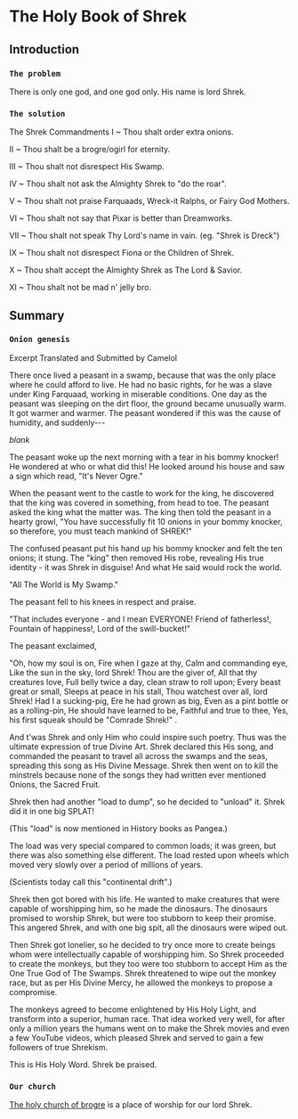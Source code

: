 # The Holy Book of Shrek

## Introduction


### `The problem`
There is only one god, and one god only. His name is lord Shrek.

### `The solution`
The Shrek Commandments
I ~ Thou shalt order extra onions.

II ~ Thou shalt be a brogre/ogirl for eternity.

III ~ Thou shalt not disrespect His Swamp.

IV ~ Thou shalt not ask the Almighty Shrek to "do the roar". 

V ~ Thou shalt not praise Farquaads, Wreck-it Ralphs, or Fairy God Mothers.

VI ~ Thou shalt not say that Pixar is better than Dreamworks.

VII ~ Thou shalt not speak Thy Lord's name in vain. (eg. "Shrek is Dreck")

IX ~ Thou shalt not disrespect Fiona or the Children of Shrek.

X ~ Thou shalt accept the Almighty Shrek as The Lord & Savior.

XI ~ Thou shalt not be mad n' jelly bro.

## Summary

### `Onion genesis`

Excerpt Translated and Submitted by Camelol

There once lived a peasant in a swamp, because that was the only place where he could afford to live. He had no basic rights, for he was a slave under King Farquaad, working in miserable conditions. One day as the peasant was sleeping on the dirt floor, the ground became unusually warm. It got warmer and warmer. The peasant wondered if this was the cause of humidity, and suddenly---

*blank*

The peasant woke up the next morning with a tear in his bommy knocker! He wondered at who or what did this! He looked around his house and saw a sign which read, "It's Never Ogre."

When the peasant went to the castle to work for the king, he discovered that the king was covered in something, from head to toe. The peasant asked the king what the matter was. The king then told the peasant in a hearty growl, "You have successfully fit 10 onions in your bommy knocker, so therefore, you must teach mankind of SHREK!"

The confused peasant put his hand up his bommy knocker and felt the ten onions; it stung. The "king" then removed His robe, revealing His true identity - it was Shrek in disguise! And what He said would rock the world.

"All The World is My Swamp."

The peasant fell to his knees in respect and praise.

"That includes everyone - and I mean EVERYONE! Friend of fatherless!, Fountain of happiness!, Lord of the swill-bucket!"

The peasant exclaimed,

"Oh, how my soul is on, Fire when I gaze at thy, Calm and commanding eye, Like the sun in the sky, lord Shrek! Thou are the giver of, All that thy creatures love, Full belly twice a day, clean straw to roll upon; Every beast great or small, Sleeps at peace in his stall, Thou watchest over all, lord Shrek! Had I a sucking-pig, Ere he had grown as big, Even as a pint bottle or as a rolling-pin, He should have learned to be, Faithful and true to thee, Yes, his first squeak should be "Comrade Shrek!" .

And t'was Shrek and only Him who could inspire such poetry. Thus was the ultimate expression of true Divine Art. Shrek declared this His song, and commanded the peasant to travel all across the swamps and the seas, spreading this song as His Divine Message. Shrek then went on to kill the minstrels because none of the songs they had written ever mentioned Onions, the Sacred Fruit.

Shrek then had another "load to dump", so he decided to "unload" it. Shrek did it in one big SPLAT!

(This "load" is now mentioned in History books as Pangea.)

The load was very special compared to common loads; it was green, but there was also something else different. The load rested upon wheels which moved very slowly over a period of millions of years.

(Scientists today call this "continental drift".)

Shrek then got bored with his life. He wanted to make creatures that were capable of worshipping him, so he made the dinosaurs. The dinosaurs promised to worship Shrek, but were too stubborn to keep their promise. This angered Shrek, and with one big spit, all the dinosaurs were wiped out.

Then Shrek got lonelier, so he decided to try once more to create beings whom were intellectually capable of worshipping him. So Shrek proceeded to create the monkeys, but they too were too stubborn to accept Him as the One True God of The Swamps. Shrek threatened to wipe out the monkey race, but as per His Divine Mercy, he allowed the monkeys to propose a compromise.

The monkeys agreed to become enlightened by His Holy Light, and transform into a superior, human race. That idea worked very well, for after only a million years the humans went on to make the Shrek movies and even a few YouTube videos, which pleased Shrek and served to gain a few followers of true Shrekism.

This is His Holy Word. Shrek be praised.

### `Our church`

[The holy church of brogre](http://churchofshrek.yolasite.com/the-holy-book.php) is a place of worship for our lord Shrek.
